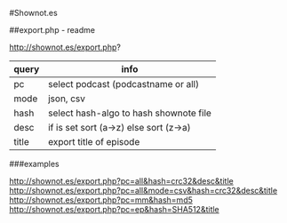 #Shownot.es

##export.php - readme

http://shownot.es/export.php?

query | info 
------|--------
pc    | select podcast (podcastname or all)
mode  | json, csv
hash  | select hash-algo to hash shownote file
desc  | if is set sort (a->z) else sort (z->a)
title | export title of episode

###examples

<http://shownot.es/export.php?pc=all&hash=crc32&desc&title>  
<http://shownot.es/export.php?pc=all&mode=csv&hash=crc32&desc&title>  
<http://shownot.es/export.php?pc=mm&hash=md5>  
<http://shownot.es/export.php?pc=ep&hash=SHA512&title>  
